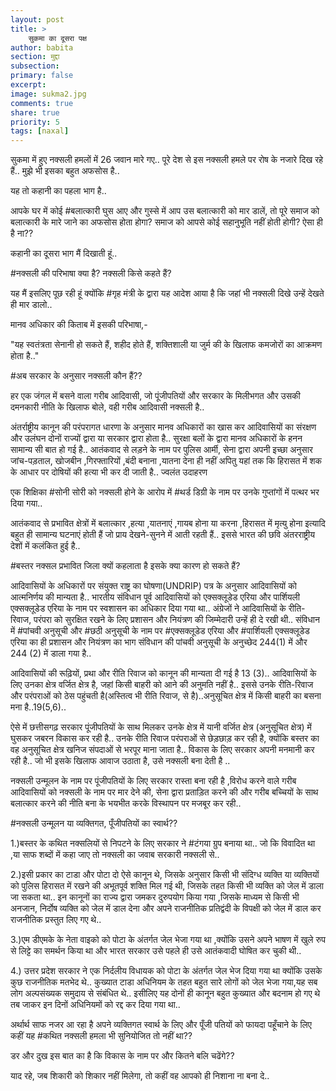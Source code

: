 ```yaml
---
layout: post
title: >
    सुकमा का दूसरा पक्ष
author: babita
section: मुद्दा
subsection:
primary: false
excerpt:
image: sukma2.jpg
comments: true
share: true
priority: 5
tags: [naxal]
---
```


सुकमा में हुए नक्सली हमलों में 26 जवान मारे गए.. पूरे देश से इस नक्सली हमले पर रोष के नजारे दिख रहे हैं.. मुझे भी इसका बहुत अफसोस है..

यह तो कहानी का पहला भाग है..

आपके घर में कोई #बलात्कारी घुस आए और गुस्से में आप उस बलात्कारी को मार डालें, तो पूरे समाज को बलात्कारी के मारे जाने का अफसोस होता होगा? समाज को आपसे कोई सहानुभूति नहीं होती होगी? ऐसा ही है ना??

कहानी का दूसरा भाग मैं दिखाती हूं..

#नक्सली की परिभाषा क्या है? नक्सली किसे कहते हैं?

यह मैं इसलिए पूछ रही हूं क्योंकि #गृह मंत्री के द्वारा यह आदेश आया है कि जहां भी नक्सली दिखे उन्हें देखते ही मार डालो..

मानव अधिकार की किताब में इसकी परिभाषा,-

"यह स्वतंत्रता सेनानी हो सकते हैं, शहीद होते हैं, शक्तिशाली या जुर्म की के खिलाफ कमजोरों का आक्रमण होता है.."

#अब सरकार के अनुसार नक्सली कौन हैं??

हर एक जंगल में बसने वाला गरीब आदिवासी, जो पूंजीपतियों और सरकार के मिलीभगत और उसकी दमनकारी नीति के खिलाफ बोले, वही गरीब आदिवासी नक्सली है..

अंतर्राष्ट्रीय कानून की परंपरागत धारणा के अनुसार मानव अधिकारों का खास कर आदिवासियों का संरक्षण और उलंघन दोनों राज्यों द्वारा या सरकार द्वारा होता है.. सुरक्षा बलों के द्वारा मानव अधिकारों के हनन सामान्य सी बात हो गई है.. आतंकवाद से लड़ने के नाम पर पुलिस आर्मी, सेना द्वारा अपनी इच्छा अनुसार जांच-पड़ताल, खोजबीन ,गिरफ्तारियों ,बंदी बनाना ,यातना देना ही नहीं अपितु यहां तक कि हिरासत में शक के आधार पर दोषियों की हत्या भी कर दी जाती है.. ज्वलंत उदाहरण

एक शिक्षिका #सोनी सोरी को नक्सली होने के आरोप में #थर्ड डिग्री के नाम पर उनके गुप्तांगों में पत्थर भर दिया गया..

आतंकवाद से प्रभावित क्षेत्रों में बलात्कार ,हत्या ,यातनाएं ,गायब होना या करना ,हिरासत में मृत्यु होना इत्यादि बहुत ही सामान्य घटनाएं होती हैं जो प्राय देखने-सुनने में आती रहती हैं.. इससे भारत की छवि अंतरराष्ट्रीय देशों में कलंकित हुई है..

#बस्तर नक्सल प्रभावित जिला क्यों कहलाता है इसके क्या कारण हो सकते हैं?

आदिवासियों के अधिकारों पर संयुक्त राष्ट्र का घोषणा(UNDRIP) पत्र के अनुसार आदिवासियों को आत्मनिर्णय की मान्यता है.. भारतीय संविधान पूर्व आदिवासियों को एक्सक्लूडेड एरिया और पार्शियली एक्सक्लूडेड एरिया के नाम पर स्वशासन का अधिकार दिया गया था.. अंग्रेजों ने आदिवासियों के रीति-रिवाज, परंपरा को सुरक्षित रखने के लिए प्रशासन और नियंत्रण की जिम्मेदारी उन्हें ही दे रखी थी.. संविधान में #पांचवी अनुसूची और #छठी अनुसूची के नाम पर #एक्सक्लूडेड एरिया और #पार्शियली एक्सक्लूडेड एरिया का ही प्रशासन और नियंत्रण का भाग संविधान की पांचवी अनुसूची के अनुच्छेद 244(1) में और 244 (2) में डाला गया है..

आदिवासियों की रूढ़ियों, प्रथा और रीति रिवाज को कानून की मान्यता दी गई है 13 (3).. आदिवासियों के लिए उनका क्षेत्र वर्जित क्षेत्र है, जहां किसी बाहरी को आने की अनुमति नहीं है.. इससे उनके रीति-रिवाज और परंपराओं को ठेस पहुंचती है(अस्तित्व भी रीति रिवाज, से है)..अनुसूचित क्षेत्र में किसी बाहरी का बसना मना है..19(5,6)..

ऐसे में छत्तीसगढ़ सरकार पूंजीपतियों के साथ मिलकर उनके क्षेत्र में यानी वर्जित क्षेत्र (अनुसूचित क्षेत्र) में घुसकर जबरन विकास कर रही है.. उनके रीति रिवाज परंपराओं से छेड़छाड़ कर रही है, क्योंकि बस्तर का वह अनुसूचित क्षेत्र खनिज संपदाओं से भरपूर माना जाता है.. विकास के लिए सरकार अपनी मनमानी कर रही है.. जो भी इसके खिलाफ आवाज उठाता है, उसे नक्सली बना देती है ..

नक्सली उन्मूलन के नाम पर पूंजीपतियों के लिए सरकार रास्ता बना रही है ,विरोध करने वाले गरीब आदिवासियों को नक्सली के नाम पर मार देने की, सेना द्वारा प्रताड़ित करने की और गरीब बच्चियों के साथ बलात्कार करने की नीति बना के भयभीत करके विस्थापन पर मजबूर कर रही..

#नक्सली उन्मूलन या व्यक्तिगत, पूँजीपतियों का स्वार्थ??

1.)बस्तर के कथित नक्सलियों से निपटने के लिए सरकार ने #टंगया ग्रुप बनाया था.. जो कि विवादित था ,या साफ शब्दों में कहा जाए तो नक्सली का जवाब सरकारी नक्सली से..

2.)इसी प्रकार का टाडा और पोटा दो ऐसे कानून थे, जिसके अनुसार किसी भी संदिग्ध व्यक्ति या व्यक्तियों को पुलिस हिरासत में रखने की अभूतपूर्व शक्ति मिल गई थी, जिसके तहत किसी भी व्यक्ति को जेल में डाला जा सकता था.. इन कानूनों का राज्य द्वारा जमकर दुरुपयोग किया गया ,जिसके माध्यम से किसी भी अनजान, निर्दोष व्यक्ति को जेल में डाल देना और अपने राजनीतिक प्रतिद्वंदी के विपक्षी को जेल में डाल कर राजनीतिक प्रस्तुत लिए गए थे..

3.)एम डीएमके के नेता वाइको को पोटा के अंतर्गत जेल भेजा गया था ,क्योंकि उसने अपने भाषण में खुले रुप से लिट्टे का समर्थन किया था और भारत सरकार उसे पहले ही उसे आतंकवादी घोषित कर चुकी थी..

4.) उत्तर प्रदेश सरकार ने एक निर्दलीय विधायक को पोटा के अंतर्गत जेल भेज दिया गया था क्योंकि उसके कुछ राजनीतिक मतभेद थे.. कुख्यात टाडा अधिनियम के तहत बहुत सारे लोगों को जेल भेजा गया,यह सब लोग अल्पसंख्यक समुदाय से संबंधित थे.. इसीलिए यह दोनों ही कानून बहुत कुख्यात और बदनाम हो गए थे तब जाकर इन दिनों अधिनियमों को रद्द कर दिया गया था..

अर्थार्थ साफ नजर आ रहा है अपने व्यक्तिगत स्वार्थ के लिए और पूँजी पतियों को फायदा पहूँचाने के लिए कहीं यह #कथित नक्सली हमला भी सुनियोजित तो नहीं था??

डर और दुख इस बात का है कि विकास के नाम पर और कितने बलि चढेंगे??

याद रहे, जब शिकारी को शिकार नहीं मिलेगा, तो कहीं वह आपको ही निशाना ना बना दे..